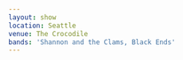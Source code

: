 ```yaml
---
layout: show
location: Seattle
venue: The Crocodile
bands: 'Shannon and the Clams, Black Ends'
---
```


